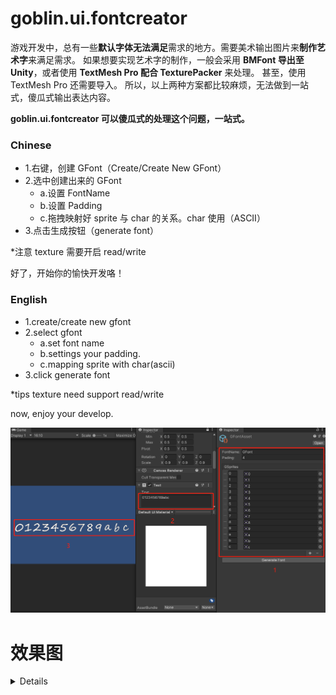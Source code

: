# goblin.ui.fontcreator

游戏开发中，总有一些**默认字体无法满足**需求的地方。需要美术输出图片来**制作艺术字**来满足需求。
如果想要实现艺术字的制作，一般会采用 **BMFont 导出至 Unity**，或者使用 **TextMesh Pro 配合 TexturePacker** 来处理。
甚至，使用 TextMesh Pro 还需要导入。
所以，以上两种方案都比较麻烦，无法做到一站式，傻瓜式输出表达内容。

**goblin.ui.fontcreator 可以傻瓜式的处理这个问题，一站式。**

### Chinese 
- 1.右键，创建 GFont（Create/Create New GFont）
- 2.选中创建出来的 GFont
  - a.设置 FontName
  - b.设置 Padding
  - c.拖拽映射好 sprite 与 char 的关系。char 使用（ASCII）
- 3.点击生成按钮（generate font）

*注意 texture 需要开启 read/write

好了，开始你的愉快开发咯！

### English
- 1.create/create new gfont
- 2.select gfont
  - a.set font name
  - b.settings your padding.
  - c.mapping sprite with char(ascii)
- 3.click generate font

*tips texture need support read/write

now, enjoy your develop.

![step_7.png](/images/step_7.png)
# 效果图

<details>

## *step 1
![step_1.png](/images/step_1.png)
## *step 2
![step_2.png](/images/step_2.png)
## *step 3
![step_3.png](/images/step_3.png)
## *step 4
![step_4.png](/images/step_4.png)
## *step 5
![step_5.png](/images/step_5.png)
## *step 
![step_6.png](/images/step_6.png)

</details>

